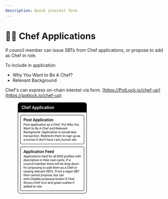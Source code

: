 ```yaml
---
description: Quick interest form
---
```


# 👨🍳 Chef Applications

If council member can issue SBTs from Chef applications, or propose to add as Chef in role.

To include in application

* Why You Want to Be A Chef?
* Relevant Background

Chef's can express on-chain interest via form. [https://PotLock.io/chef-up](https://potlock.io/chef-up)

<figure><img src="../../../.gitbook/assets/Chef Application.png" alt=""><figcaption></figcaption></figure>
